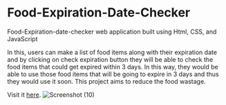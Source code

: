 # Food-Expiration-Date-Checker
Food-Expiration-date-checker web application built using Html, CSS, and JavaScript 

In this, users can make a list of food items along with their expiration date and by clicking on check expiration button they will be able to check the food items that could get expired within 3 days. In this way, they would be able to use those food items that will be going to expire in 3 days and thus they would use it soon. This project aims to reduce the food wastage.

Visit it [here](https://aditi755.github.io/Food-Expiration-Date-Checker/).
![Screenshot (10)](https://user-images.githubusercontent.com/107920147/223429226-5a1420d6-545a-4b27-a468-d7c0603e5f1b.png)
